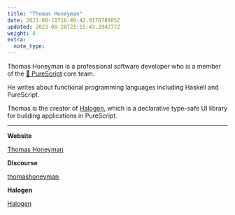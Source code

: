 ```yaml
---
title: "Thomas Honeyman"
date: 2021-08-11T16:49:42.917878985Z
updated: 2023-08-28T21:15:43.294277Z
weight: 4
extra:
  note_type:  
---
```


Thomas Honeyman is a professional software developer who is a member of the [🌲 PureScript](@/garden/programming-languages/purescript/purescript.md) core team.

He writes about functional programming languages including Haskell and PureScript.

Thomas is the creator of [Halogen](@/garden/programming-languages/purescript/libraries/halogen.md), which is a declarative type-safe UI library for building applications in PureScript.

---

**Website**

[Thomas Honeyman](https://thomashoneyman.com/)

**Discourse**

[thomashoneyman](https://discourse.purescript.org/u/thomashoneyman)

**Halogen**

[Halogen](https://github.com/purescript-halogen)

